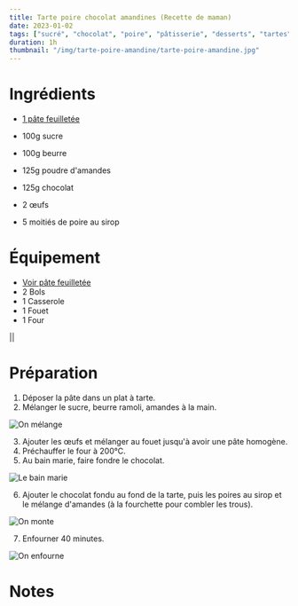 ```yaml
---
title: Tarte poire chocolat amandines (Recette de maman)
date: 2023-01-02
tags: ["sucré", "chocolat", "poire", "pâtisserie", "desserts", "tartes"]
duration: 1h
thumbnail: "/img/tarte-poire-amandine/tarte-poire-amandine.jpg"
---
```


# Ingrédients

+ [1 pâte feuilletée](/recettes/pate-feuilletee)

+ 100g sucre
+ 100g beurre
+ 125g poudre d'amandes
+ 125g chocolat
+ 2 œufs
+ 5 moitiés de poire au sirop


# Équipement

+ [Voir pâte feuilletée](/recettes/pate-sucree)
+ 2 Bols
+ 1 Casserole
+ 1 Fouet
+ 1 Four

||

# Préparation

1. Déposer la pâte dans un plat à tarte.
2. Mélanger le sucre, beurre ramoli, amandes à la main.

![On mélange](/img/tarte-poire-amandine/tarte-poire-amandine-step-2.jpg)

3. Ajouter les œufs et mélanger au fouet jusqu'à avoir une pâte homogène.
4. Préchauffer le four à 200°C.
5. Au bain marie, faire fondre le chocolat.

![Le bain marie](/img/tarte-poire-amandine/tarte-poire-amandine-step-5.jpg)

6. Ajouter le chocolat fondu au fond de la tarte, puis les poires au sirop et
le mélange d'amandes (à la fourchette pour combler les trous).

![On monte](/img/tarte-poire-amandine/tarte-poire-amandine-step-6.jpg)

7. Enfourner 40 minutes.

![On enfourne](/img/tarte-poire-amandine/tarte-poire-amandine-step-7.jpg)


# Notes
